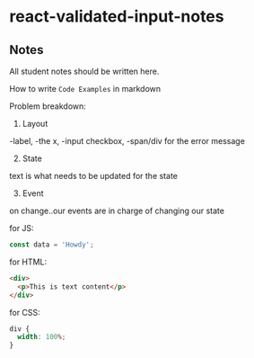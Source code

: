 # react-validated-input-notes

## Notes

All student notes should be written here.

How to write `Code Examples` in markdown

Problem breakdown:

1. Layout

-label,
-the x,
-input checkbox,
-span/div for the error message

2. State

text is what needs to be updated for the state

3. Event

on change..our events are in charge of changing our state

for JS:

```javascript
const data = 'Howdy';
```

for HTML:

```html
<div>
  <p>This is text content</p>
</div>
```

for CSS:

```css
div {
  width: 100%;
}
```
